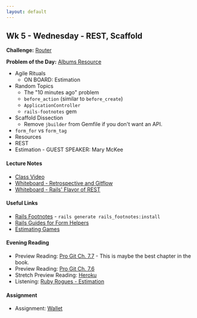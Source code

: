 ```yaml
---
layout: default
---
```


## Wk 5 - Wednesday - REST, Scaffold

**Challenge:** [Router](https://github.com/masonfmatthews/rails_assignments/blob/master/challenges/rails_router.md)

**Problem of the Day:** [Albums Resource](https://github.com/masonfmatthews/rails_assignments/blob/master/exercises/albums_resource)

* Agile Rituals
  * ON BOARD: Estimation
* Random Topics
  * The "10 minutes ago" problem
  * `before_action` (similar to `before_create`)
  * `ApplicationController`
  * `rails-footnotes` gem
* Scaffold Dissection
  * Remove `jbuilder` from Gemfile if you don't want an API.
* `form_for` vs `form_tag`
* Resources
* REST
* Estimation - GUEST SPEAKER: Mary McKee

#### Lecture Notes

* [Class Video]()
* [Whiteboard - Retrospective and Gitflow](http://tiyd-rails.s3.amazonaws.com/pictures/uploaded_files/000/000/041/original/git_branch_2.jpg?1443636497)
* [Whiteboard - Rails' Flavor of REST](http://tiyd-rails.s3.amazonaws.com/pictures/uploaded_files/000/000/042/original/REST.jpg?1443636537)

#### Useful Links

* [Rails Footnotes](https://github.com/josevalim/rails-footnotes) - `rails generate rails_footnotes:install`
* [Rails Guides for Form Helpers](http://guides.rubyonrails.org/form_helpers.html)
* [Estimating Games](estimating_games.pdf)

#### Evening Reading

* Preview Reading: [Pro Git Ch. 7.7](http://git-scm.com/book/en/v2/Git-Tools-Reset-Demystified) - This is maybe the best chapter in the book.
* Preview Reading: [Pro Git Ch. 7.6](http://git-scm.com/book/en/v2/Git-Tools-Rewriting-History)
* Stretch Preview Reading: [Heroku](https://devcenter.heroku.com/articles/getting-started-with-rails4)
* Listening: [Ruby Rogues - Estimation](https://devchat.tv/ruby-rogues/035-rr-estimation)

#### Assignment

* Assignment: [Wallet](https://github.com/tiyd-rails-2016-01/wallet)
<!-- * Feedback: [Wallet Feedback](feedback) -->
